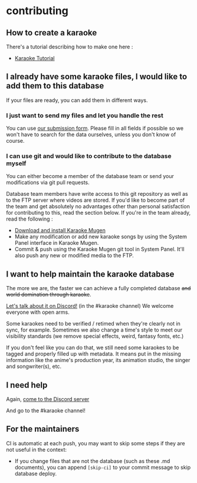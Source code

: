 # contributing

## How to create a karaoke

There's a tutorial describing how to make one here :

* [Karaoke Tutorial](https://docs.karaokes.moe/contrib-guide/)

## I already have some karaoke files, I would like to add them to this database

If your files are ready, you can add them in different ways.

### I just want to send my files and let you handle the rest

You can use [our submission form](https://kara.moe/import). Please fill in all fields if possible so we won't have to search for the data ourselves, unless you don't know of course.

### I can use git and would like to contribute to the database myself

You can either become a member of the database team or send your modifications via git pull requests.

Database team members have write access to this git repository as well as to the FTP server where videos are stored. If you'd like to become part of the team and get absolutely no advantages other than personal satisfaction for contributing to this, read the section below. If you're in the team already, read the following :

* [Download and install Karaoke Mugen](http://mugen.karaokes.moe)
* Make any modification or add new karaoke songs by using the System Panel interface in Karaoke Mugen.
* Commit & push using the Karaoke Mugen git tool in System Panel. It'll also push any new or modified media to the FTP.

## I want to help maintain the karaoke database

The more we are, the faster we can achieve a fully completed database ~~and world domination through karaoke~~.

[Let's talk about it on Discord!](https://karaokes.moe/discord) (in the #karaoke channel) We welcome everyone with open arms.

Some karaokes need to be verified / retimed when they're clearly not in sync, for example. Sometimes we also change a time's style to meet our visibility standards (we remove special effects, weird, fantasy fonts, etc.)

If you don't feel like you can do that, we still need some karaokes to be tagged and properly filled up with metadata. It means put in the missing information like the anime's production year, its animation studio, the singer and songwriter(s), etc.

## I need help

Again, [come to the Discord server](https://karaokes.moe/discord)

And go to the #karaoke channel!

## For the maintainers

CI is automatic at each push, you may want to skip some steps if they are not useful in the context:

* If you change files that are not the database (such as these .md documents), you can append `[skip-ci]` to your commit message to skip database deploy.

